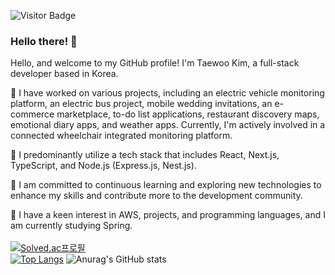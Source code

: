 ![Visitor Badge](https://visitor-badge.laobi.icu/badge?page_id=rlaxodn322.rlaxodn322)

### Hello there! 👋


Hello, and welcome to my GitHub profile! I'm Taewoo Kim, a full-stack developer based in Korea.

🔭 I have worked on various projects, including an electric vehicle monitoring platform, an electric bus project, mobile wedding invitations, an e-commerce marketplace, to-do list applications, restaurant discovery maps, emotional diary apps, and weather apps. Currently, I'm actively involved in a connected wheelchair integrated monitoring platform.

🚀 I predominantly utilize a tech stack that includes React, Next.js, TypeScript, and Node.js (Express.js, Nest.js).

🌱 I am committed to continuous learning and exploring new technologies to enhance my skills and contribute more to the development community.

💬 I have a keen interest in AWS, projects, and programming languages, and I am currently studying Spring.<br><br>
[![Solved.ac프로필](http://mazassumnida.wtf/api/mini/generate_badge?boj=321sksms)](https://solved.ac/321sksms)
<br>
[![Top Langs](https://github-readme-stats.vercel.app/api/top-langs/?username=rlaxodn322&layout=compact&theme=radical)](https://github.com/anuraghazra/github-readme-stats)
![Anurag's GitHub stats](https://github-readme-stats.vercel.app/api?username=rlaxodn322&show_icons=true&theme=radical)

